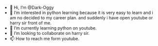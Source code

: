 - 👋 Hi, I’m @Dark-Oggy
- 👀 I’m interested in python learning because it is very easy to learn and i am no decided to my career plan. and suddenly i have open youtube or harry sir front of me.
- 🌱 I’m currently learning python on youtube.
- 💞️ I’m looking to collaborate on harry sir.
- 📫 How to reach me form youtube.

<!---
Dark-Oggy/Dark-Oggy is a ✨ special ✨ repository because its `README.md` (this file) appears on your GitHub profile.
You can click the Preview link to take a look at your changes.
--->
